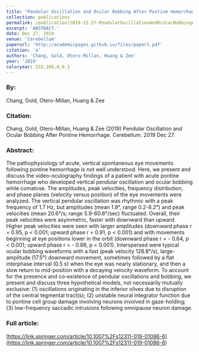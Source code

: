 ```yaml
---
title: "Pendular Oscillation and Ocular Bobbing After Pontine Hemorrhage"
collection: publications
permalink: /publication/2019-12-27-PendularOscillationAndOcularBobbingAfterPontineHemorrhage
excerpt: 'ABSTRACT.'
date: Dec 27, 2019
venue: 'Cerebellum'
paperurl: 'http://academicpages.github.io/files/paper1.pdf'
citation: 'a'
authors: 'Chang, Gold, Otero-Millan, Huang & Zee'
year: '2019'
coloryear: 233,168,0,0.2
---
```


### By: 
Chang, Gold, Otero-Millan, Huang & Zee

### Citation: 
Chang, Gold, Otero-Millan, Huang & Zee (2019) Pendular Oscillation and Ocular Bobbing After Pontine Hemorrhage. Cerebellum. 2019 Dec 27.

### Abstract: 
The pathophysiology of acute, vertical spontaneous eye movements following pontine hemorrhage is not well understood. Here, we present and discuss the video-oculography findings of a patient with acute pontine hemorrhage who developed vertical pendular oscillation and ocular bobbing while comatose. The amplitudes, peak velocities, frequency distribution, and phase planes (velocity versus position) of the eye movements were analyzed. The vertical pendular oscillation was rhythmic with a peak frequency of 1.7 Hz, but amplitudes (mean 1.9°, range 0.2-8.2°) and peak velocities (mean 20.6°/s; range 5.9-60.6°/sec) fluctuated. Overall, their peak velocities were asymmetric, faster with downward than upward. Higher peak velocities were seen with larger amplitudes (downward phase r = 0.95, p < 0.001; upward phase r = 0.91, p < 0.001) and with movements beginning at eye positions lower in the orbit (downward phase r = - 0.64, p < 0.001; upward phase r = - 0.86, p < 0.001). Interspersed were typical ocular bobbing waveforms with a fast (peak velocity 128.8°/s), large-amplitude (17.5°) downward movement, sometimes followed by a flat interphase interval (0.5 s) when the eye was nearly stationary, and then a slow return to mid-position with a decaying velocity waveform. To account for the presence and co-existence of pendular oscillations and bobbing, we present and discuss three hypothetical models, not necessarily mutually exclusive: (1) oscillations originating in the inferior olives due to disruption of the central tegmental tract(s); (2) unstable neural integrator function due to pontine cell group damage involving neurons involved in gaze-holding; (3) low-frequency saccadic intrusions following omnipause neuron damage.

### Full article: 
[https://link.springer.com/article/10.1007%2Fs12311-019-01086-6](https://link.springer.com/article/10.1007%2Fs12311-019-01086-6)
